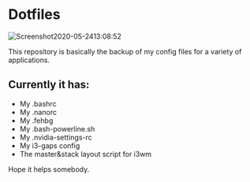 # Dotfiles

![Screenshot2020-05-2413:08:52](https://user-images.githubusercontent.com/65104127/82980825-e8c27880-9fd9-11ea-94dc-837b4e2ff46d.png)

This repository is basically the backup of my config files for a variety of applications.

## Currently it has:

- My .bashrc
- My .nanorc
- My .fehbg
- My .bash-powerline.sh
- My .nvidia-settings-rc
- My i3-gaps config
- The master&stack layout script for i3wm

Hope it helps somebody.
